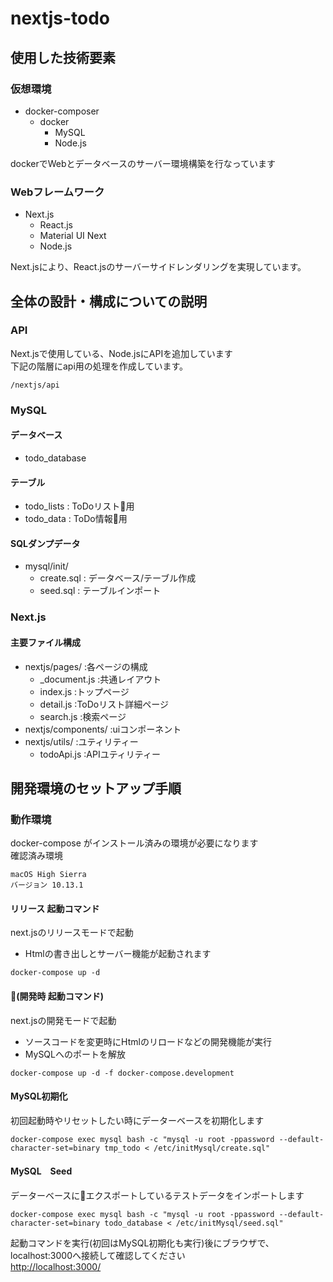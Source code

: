 # nextjs-todo

## 使用した技術要素
### 仮想環境
+ docker-composer
  + docker
    + MySQL
    + Node.js

dockerでWebとデータベースのサーバー環境構築を行なっています

### Webフレームワーク
+ Next.js
  + React.js
  + Material UI Next
  + Node.js

Next.jsにより、React.jsのサーバーサイドレンダリングを実現しています。

## 全体の設計・構成についての説明
### API
Next.jsで使用している、Node.jsにAPIを追加しています<br>
下記の階層にapi用の処理を作成しています。
```
/nextjs/api
```

### MySQL
#### データベース
+ todo_database
#### テーブル
+ todo_lists : ToDoリスト用
+ todo_data : ToDo情報用
#### SQLダンプデータ
+ mysql/init/
  + create.sql : データベース/テーブル作成
  + seed.sql   : テーブルインポート

### Next.js
#### 主要ファイル構成
+ nextjs/pages/     :各ページの構成
  + _document.js      :共通レイアウト
  + index.js          :トップページ
  + detail.js         :ToDoリスト詳細ページ
  + search.js         :検索ページ
+ nextjs/components/ :uiコンポーネント
+ nextjs/utils/      :ユティリティー
  + todoApi.js        :APIユティリティー

## 開発環境のセットアップ手順
### 動作環境
docker-compose がインストール済みの環境が必要になります<br>
確認済み環境
```
macOS High Sierra
バージョン 10.13.1
```

#### リリース 起動コマンド

next.jsのリリースモードで起動<br>
+ Htmlの書き出しとサーバー機能が起動されます
```
docker-compose up -d
```


#### (開発時 起動コマンド)

next.jsの開発モードで起動<br>
+ ソースコードを変更時にHtmlのリロードなどの開発機能が実行<br>
+ MySQLへのポートを解放
```
docker-compose up -d -f docker-compose.development
```

#### MySQL初期化
初回起動時やリセットしたい時にデーターベースを初期化します
```
docker-compose exec mysql bash -c "mysql -u root -ppassword --default-character-set=binary tmp_todo < /etc/initMysql/create.sql"
```

#### MySQL　Seed
データーベースにエクスポートしているテストデータをインポートします
```
docker-compose exec mysql bash -c "mysql -u root -ppassword --default-character-set=binary todo_database < /etc/initMysql/seed.sql"
```

起動コマンドを実行(初回はMySQL初期化も実行)後にブラウザで、localhost:3000へ接続して確認してください<br>
[http://localhost:3000/](http://localhost:3000/)
